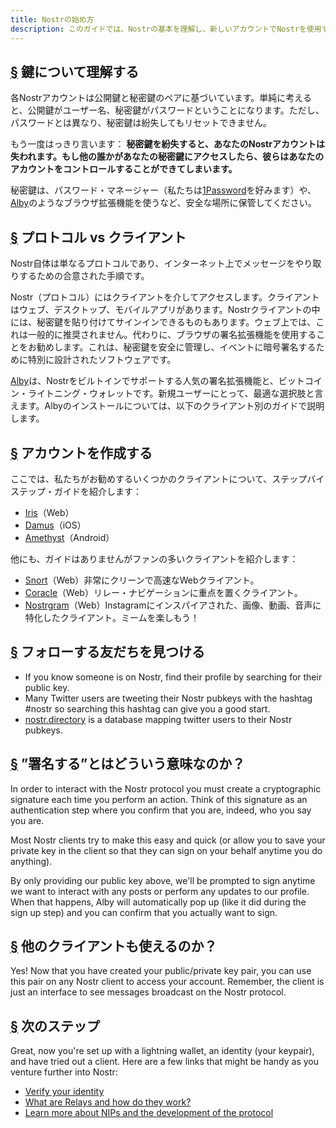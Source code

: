 ```yaml
---
title: Nostrの始め方
description: このガイドでは、Nostrの基本を理解し、新しいアカウントでNostrを使用するためのすべてのセットアップと準備をサポートします。新しいライトニング・ウォレットの作成方法、アカウントの作成方法、クライアントに安全にサインインする方法を説明します。
---
```


## [§](#understanding-keys) 鍵について理解する

各Nostrアカウントは公開鍵と秘密鍵のペアに基づいています。単純に考えると、公開鍵がユーザー名、秘密鍵がパスワードということになります。ただし、パスワードとは異なり、秘密鍵は紛失してもリセットできません。

もう一度はっきり言います： **秘密鍵を紛失すると、あなたのNostrアカウントは失われます。もし他の誰かがあなたの秘密鍵にアクセスしたら、彼らはあなたのアカウントをコントロールすることができてしまいます。**

秘密鍵は、パスワード・マネージャー（私たちは[1Password](https://1password.com/)を好みます）や、[Alby](https://getalby.com/#alby-extension)のようなブラウザ拡張機能を使うなど、安全な場所に保管してください。

## [§](#protocol-vs-client) プロトコル vs クライアント

Nostr自体は単なるプロトコルであり、インターネット上でメッセージをやり取りするための合意された手順です。

Nostr（プロトコル）にはクライアントを介してアクセスします。クライアントはウェブ、デスクトップ、モバイルアプリがあります。Nostrクライアントの中には、秘密鍵を貼り付けてサインインできるものもあります。ウェブ上では、これは一般的に推奨されません。代わりに、ブラウザの署名拡張機能を使用することをお勧めします。これは、秘密鍵を安全に管理し、イベントに暗号署名するために特別に設計されたソフトウェアです。

[Alby](https://getalby.com?utm_source=nostr.how&ref=nostr.how)は、Nostrをビルトインでサポートする人気の署名拡張機能と、ビットコイン・ライトニング・ウォレットです。新規ユーザーにとって、最適な選択肢と言えます。Albyのインストールについては、以下のクライアント別のガイドで説明します。

## [§](#create-your-account) アカウントを作成する

ここでは、私たちがお勧めするいくつかのクライアントについて、ステップバイステップ・ガイドを紹介します：

- [Iris](/en/guides/iris)（Web）
- [Damus](/en/guides/damus)（iOS）
- [Amethyst](/en/guides/amethyst)（Android）

他にも、ガイドはありませんがファンの多いクライアントを紹介します：

- [Snort](https://snort.social?utm_source=nostr.how&ref=nostr.how)（Web）非常にクリーンで高速なWebクライアント。
- [Coracle](https://coracle.social?utm_source=nostr.how&ref=nostr.how)（Web）リレー・ナビゲーションに重点を置くクライアント。
- [Nostrgram](https://nostrgram.co?utm_source=nostr.how&ref=nostr.how)（Web）Instagramにインスパイアされた、画像、動画、音声に特化したクライアント。ミームを楽しもう！

## [§](#find-friends) フォローする友だちを見つける

- If you know someone is on Nostr, find their profile by searching for their public key.
- Many Twitter users are tweeting their Nostr pubkeys with the hashtag #nostr so searching this hashtag can give you a good start.
- [nostr.directory](https://nostr.directory?utm_source=nostr.how&ref=nostr.how) is a database mapping twitter users to their Nostr pubkeys.

## [§](#whats-signing) ”署名する”とはどういう意味なのか？

In order to interact with the Nostr protocol you must create a cryptographic signature each time you perform an action. Think of this signature as an authentication step where you confirm that you are, indeed, who you say you are.

Most Nostr clients try to make this easy and quick (or allow you to save your private key in the client so that they can sign on your behalf anytime you do anything).

By only providing our public key above, we'll be prompted to sign anytime we want to interact with any posts or perform any updates to our profile. When that happens, Alby will automatically pop up (like it did during the sign up step) and you can confirm that you actually want to sign.

## [§](#can-i-use-other-clients) 他のクライアントも使えるのか？

Yes! Now that you have created your public/private key pair, you can use this pair on any Nostr client to access your account. Remember, the client is just an interface to see messages broadcast on the Nostr protocol.

## [§](#next-steps) 次のステップ

Great, now you're set up with a lightning wallet, an identity (your keypair), and have tried out a client. Here are a few links that might be handy as you venture further into Nostr:

- [Verify your identity](/en/guides/get-verified)
- [What are Relays and how do they work?](/en/relays)
- [Learn more about NIPs and the development of the protocol](/en/the-protocol)
